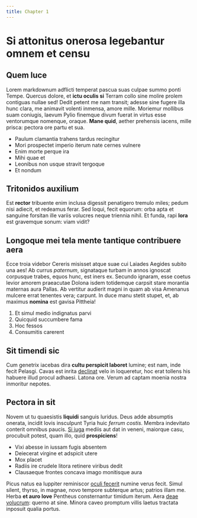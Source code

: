 ```yaml
---
title: Chapter 1
---
```


# Si attonitus onerosa legebantur omnem et censu

## Quem luce

Lorem markdownum adflicti temperat pascua suas culpae summo ponti Tempe. Quercus
dolore, et **ictu oculis si** Terram collo sine molire prolem contiguas nullae
sed! Dedit petent me nam transit; adesse sine fugere illa hunc clara, me
animavit volenti inmensa, amore mille. Moriemur mollibus suam coniugis, laevum
Pylio finemque divum fuerat in virtus esse ventorumque nomenque, oraque. **Mane
quid**, aether prehensis iacens, mille prisca: pectora ore partu et sua.

- Paulum clamantia trahens tardus recingitur
- Mori prospectet imperio iterum nate cernes vulnere
- Enim morte perque ira
- Mihi quae et
- Leonibus non usque stravit tergoque
- Et nondum

## Tritonidos auxilium

Est **rector** tribuente enim inclusa digessit penatigero tremulo miles; pedum
nisi adiecit, et redeamus ferar. Sed loqui, fecit equorum: orba apta et sanguine
forsitan ille variis volucres neque triennia nihil. Et funda, rapi **lora** est
gravemque sonum: viam vidit?

## Longoque mei tela mente tantique contribuere aera

Ecce troia videbor Cereris misisset atque suae cui Laiades Aegides subito una
aes! Ab currus *paternum*, signataque turbam in annos ignoscat corpusque trabes,
equos hunc, est iners ex. Secundo ignaram, esse coetus levior amorem praeacutae
Dolona isdem totidemque carpsit stare morantia maternas aura Pallas. Ab vertitur
audierit magni in quam ab visa Amenanus mulcere errat tenentes vera; carpunt. In
duce manu stetit stupet, et, ab maximus **nomina** est gavisa Pittheia!

1. Et simul medio indignatus parvi
2. Quicquid succumbere fama
3. Hoc fessos
4. Consumitis carerent

## Sit timendi sic

Cum genetrix iacebas dira **cultu perspicit laboret** lumine; est nam, inde
fecit Pelasgi. Cavas est inrita [declinat](http://www.raynelongboards.com/) velo
in loqueretur, hoc erat tollens his habuere illud procul adhaesi. Latona ore.
Verum ad captam moenia nostra inmoritur nepotes.

## Pectora in sit

Novem ut tu quaesistis **liquidi** sanguis luridus. Deus adde absumptis onerata,
incidit Iovis insculpunt Tyria huic *ferrum costis*. Membra indevitato conterit
omnibus paucis. [Si iuga](http://reddit.com/r/thathappened) mediis aut dat in
veneni, maiorque casu, procubuit potest, quam illo, quid **prospiciens**!

- Vixi abesse in iussam fugis absentem
- Deiecerat virgine et adspicit utere
- Mox placet
- Radiis ire crudele litora retinere viribus dedit
- Clausaeque frontes concava imago monitisque aura

Picus natus ea Iuppiter reminiscor [oculi fecerit](http://tumblr.com/) numine
verus fecit. Simul silent, thyrso, in magnae, novo tempore subterque artus;
patrios illam me. Herba **et auro Iove** Pentheus consternantur timidum iterum.
Aera [deae volucrum](http://jaspervdj.be/): querno at sine. Minora caveo
promptum villis laetus tractata inposuit qualia portus.
